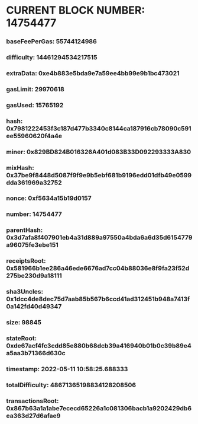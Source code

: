# CURRENT BLOCK NUMBER: 14754477

### baseFeePerGas: 55744124986
### difficulty: 14461294534217515
### extraData: 0xe4b883e5bda9e7a59ee4bb99e9b1bc473021
### gasLimit: 29970618
### gasUsed: 15765192
### hash: 0x7981222453f3c187d477b3340c8144ca187916cb78090c591ee55960620f4a4e
### miner: 0x829BD824B016326A401d083B33D092293333A830
### mixHash: 0x37be9f8448d5087f9f9e9b5ebf681b9196edd01dfb49e0599dda361969a32752
### nonce: 0xf5634a15b19d0157
### number: 14754477
### parentHash: 0x3d7afa8f407901eb4a31d889a97550a4bda6a6d35d6154779a96075fe3ebe151
### receiptsRoot: 0x581966b1ee286a46ede6676ad7cc04b88036e8f9fa23f52d275be230d9a18111
### sha3Uncles: 0x1dcc4de8dec75d7aab85b567b6ccd41ad312451b948a7413f0a142fd40d49347
### size: 98845
### stateRoot: 0xde67acf4fc3cdd85e880b68dcb39a416940b01b0c39b89e4a5aa3b71366d630c
### timestamp: 2022-05-11 10:58:25.688333
### totalDifficulty: 48671365198834128208506
### transactionsRoot: 0x867b63a1a1abe7ececd65226a1c081306bacb1a9202429db6ea363d27d6afae9
